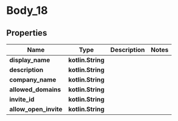 
# Body_18

## Properties
Name | Type | Description | Notes
------------ | ------------- | ------------- | -------------
**display_name** | **kotlin.String** |  | 
**description** | **kotlin.String** |  | 
**company_name** | **kotlin.String** |  | 
**allowed_domains** | **kotlin.String** |  | 
**invite_id** | **kotlin.String** |  | 
**allow_open_invite** | **kotlin.String** |  | 



